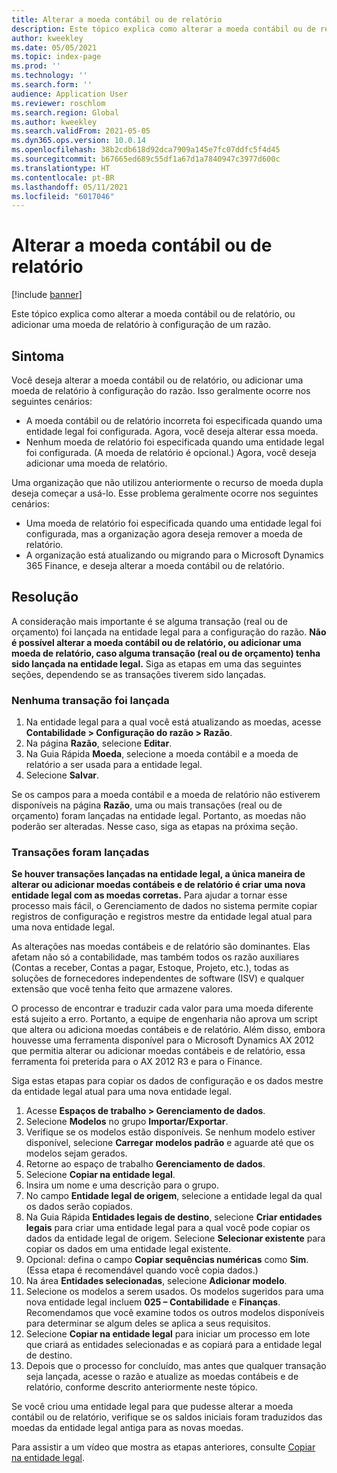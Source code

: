 ```yaml
---
title: Alterar a moeda contábil ou de relatório
description: Este tópico explica como alterar a moeda contábil ou de relatório, ou adicionar uma moeda de relatório à configuração de um razão.
author: kweekley
ms.date: 05/05/2021
ms.topic: index-page
ms.prod: ''
ms.technology: ''
ms.search.form: ''
audience: Application User
ms.reviewer: roschlom
ms.search.region: Global
ms.author: kweekley
ms.search.validFrom: 2021-05-05
ms.dyn365.ops.version: 10.0.14
ms.openlocfilehash: 38b2cdb618d92dca7909a145e7fc07ddfc5f4d45
ms.sourcegitcommit: b67665ed689c55df1a67d1a7840947c3977d600c
ms.translationtype: HT
ms.contentlocale: pt-BR
ms.lasthandoff: 05/11/2021
ms.locfileid: "6017046"
---
```

# <a name="change-the-accounting-or-reporting-currency"></a>Alterar a moeda contábil ou de relatório

[!include [banner](../includes/banner.md)]

Este tópico explica como alterar a moeda contábil ou de relatório, ou adicionar uma moeda de relatório à configuração de um razão.

## <a name="symptom"></a>Sintoma

Você deseja alterar a moeda contábil ou de relatório, ou adicionar uma moeda de relatório à configuração do razão. Isso geralmente ocorre nos seguintes cenários:

- A moeda contábil ou de relatório incorreta foi especificada quando uma entidade legal foi configurada. Agora, você deseja alterar essa moeda.
- Nenhum moeda de relatório foi especificada quando uma entidade legal foi configurada. (A moeda de relatório é opcional.) Agora, você deseja adicionar uma moeda de relatório.

Uma organização que não utilizou anteriormente o recurso de moeda dupla deseja começar a usá-lo. Esse problema geralmente ocorre nos seguintes cenários:

- Uma moeda de relatório foi especificada quando uma entidade legal foi configurada, mas a organização agora deseja remover a moeda de relatório.
- A organização está atualizando ou migrando para o Microsoft Dynamics 365 Finance, e deseja alterar a moeda contábil ou de relatório.

## <a name="resolution"></a>Resolução

A consideração mais importante é se alguma transação (real ou de orçamento) foi lançada na entidade legal para a configuração do razão. **Não é possível alterar a moeda contábil ou de relatório, ou adicionar uma moeda de relatório, caso alguma transação (real ou de orçamento) tenha sido lançada na entidade legal.** Siga as etapas em uma das seguintes seções, dependendo se as transações tiverem sido lançadas.

### <a name="no-transactions-have-been-posted"></a>Nenhuma transação foi lançada

1. Na entidade legal para a qual você está atualizando as moedas, acesse **Contabilidade \> Configuração do razão \> Razão**.
2. Na página **Razão**, selecione **Editar**.
3. Na Guia Rápida **Moeda**, selecione a moeda contábil e a moeda de relatório a ser usada para a entidade legal.
4. Selecione **Salvar**.

Se os campos para a moeda contábil e a moeda de relatório não estiverem disponíveis na página **Razão**, uma ou mais transações (real ou de orçamento) foram lançadas na entidade legal. Portanto, as moedas não poderão ser alteradas. Nesse caso, siga as etapas na próxima seção.

### <a name="transactions-have-been-posted"></a>Transações foram lançadas

**Se houver transações lançadas na entidade legal, a única maneira de alterar ou adicionar moedas contábeis e de relatório é criar uma nova entidade legal com as moedas corretas.** Para ajudar a tornar esse processo mais fácil, o Gerenciamento de dados no sistema permite copiar registros de configuração e registros mestre da entidade legal atual para uma nova entidade legal.

As alterações nas moedas contábeis e de relatório são dominantes. Elas afetam não só a contabilidade, mas também todos os razão auxiliares (Contas a receber, Contas a pagar, Estoque, Projeto, etc.), todas as soluções de fornecedores independentes de software (ISV) e qualquer extensão que você tenha feito que armazene valores.

O processo de encontrar e traduzir cada valor para uma moeda diferente está sujeito a erro. Portanto, a equipe de engenharia não aprova um script que altera ou adiciona moedas contábeis e de relatório. Além disso, embora houvesse uma ferramenta disponível para o Microsoft Dynamics AX 2012 que permitia alterar ou adicionar moedas contábeis e de relatório, essa ferramenta foi preterida para o AX 2012 R3 e para o Finance.

Siga estas etapas para copiar os dados de configuração e os dados mestre da entidade legal atual para uma nova entidade legal.

1. Acesse **Espaços de trabalho \> Gerenciamento de dados**.
2. Selecione **Modelos** no grupo **Importar/Exportar**.
3. Verifique se os modelos estão disponíveis. Se nenhum modelo estiver disponível, selecione **Carregar modelos padrão** e aguarde até que os modelos sejam gerados.
4. Retorne ao espaço de trabalho **Gerenciamento de dados**.
5. Selecione **Copiar na entidade legal**.
6. Insira um nome e uma descrição para o grupo.
7. No campo **Entidade legal de origem**, selecione a entidade legal da qual os dados serão copiados.
8. Na Guia Rápida **Entidades legais de destino**, selecione **Criar entidades legais** para criar uma entidade legal para a qual você pode copiar os dados da entidade legal de origem. Selecione **Selecionar existente** para copiar os dados em uma entidade legal existente.
9. Opcional: defina o campo **Copiar sequências numéricas** como **Sim**. (Essa etapa é recomendável quando você copia dados.)
10. Na área **Entidades selecionadas**, selecione **Adicionar modelo**.
11. Selecione os modelos a serem usados. Os modelos sugeridos para uma nova entidade legal incluem **025 – Contabilidade** e **Finanças**. Recomendamos que você examine todos os outros modelos disponíveis para determinar se algum deles se aplica a seus requisitos.
12. Selecione **Copiar na entidade legal** para iniciar um processo em lote que criará as entidades selecionadas e as copiará para a entidade legal de destino.
13. Depois que o processo for concluído, mas antes que qualquer transação seja lançada, acesse o razão e atualize as moedas contábeis e de relatório, conforme descrito anteriormente neste tópico.

Se você criou uma entidade legal para que pudesse alterar a moeda contábil ou de relatório, verifique se os saldos iniciais foram traduzidos das moedas da entidade legal antiga para as novas moedas.

Para assistir a um vídeo que mostra as etapas anteriores, consulte [Copiar na entidade legal](https://community.dynamics.com/365/b/techtalks/posts/copy-into-legal-entity-october-24-2017).

